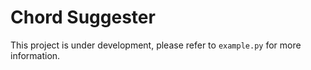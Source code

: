 # Chord Suggester

This project is under development, please refer to `example.py` for more information.